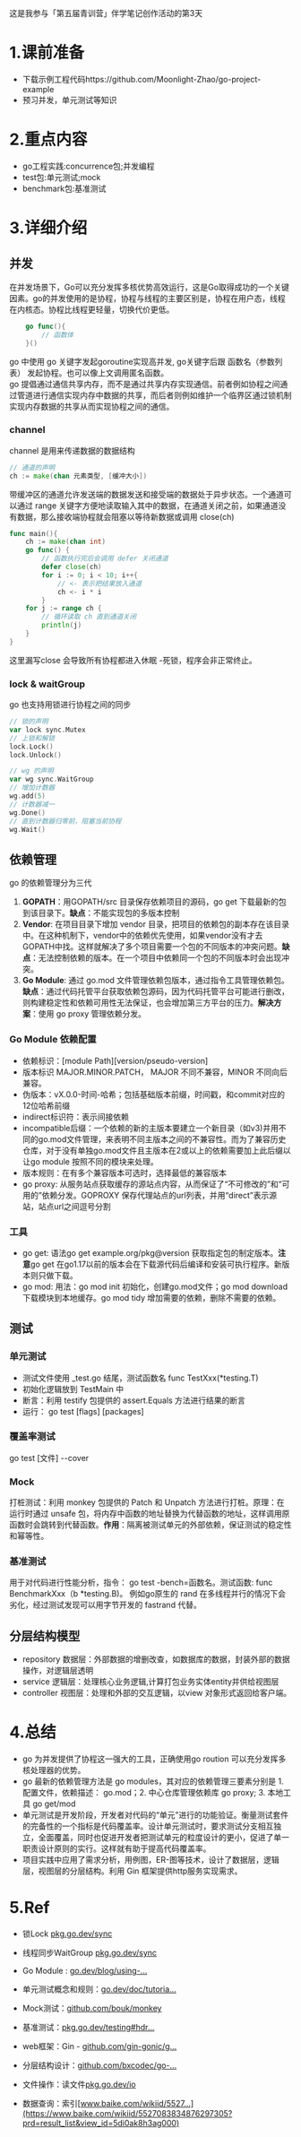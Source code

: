这是我参与「第五届青训营」伴学笔记创作活动的第3天

# 1.课前准备
- 下载示例工程代码https://github.com/Moonlight-Zhao/go-project-example
- 预习并发，单元测试等知识
# 2.重点内容
- go工程实践:concurrence包;并发编程
- test包:单元测试;mock
- benchmark包:基准测试
# 3.详细介绍
## 并发
在并发场景下，Go可以充分发挥多核优势高效运行，这是Go取得成功的一个关键因素。go的并发使用的是协程，协程与线程的主要区别是，协程在用户态，线程在内核态。协程比线程更轻量，切换代价更低。
```go
    go func(){
        // 函数体
    }()
```
go 中使用 go 关键字发起goroutine实现高并发, go关键字后跟 函数名（参数列表） 发起协程。也可以像上文调用匿名函数。<br>
go 提倡通过通信共享内存，而不是通过共享内存实现通信。前者例如协程之间通过管道进行通信实现内存中数据的共享，而后者则例如维护一个临界区通过锁机制实现内存数据的共享从而实现协程之间的通信。<br>
### channel
channel 是用来传递数据的数据结构
```go
// 通道的声明
ch := make(chan 元素类型, [缓冲大小])
```
带缓冲区的通道允许发送端的数据发送和接受端的数据处于异步状态。一个通道可以通过 range 关键字方便地读取输入其中的数据，在通道关闭之前，如果通道没有数据，那么接收端协程就会阻塞以等待新数据或调用 close(ch)
```go
func main(){
    ch := make(chan int)
    go func() {
        // 函数执行完后会调用 defer 关闭通道
        defer close(ch)
        for i := 0; i < 10; i++{
            // <- 表示把结果放入通道
            ch <- i * i
        }
    for j := range ch {
        // 循环读取 ch 直到通道关闭
        println(j)
    }
}
```
这里漏写close 会导致所有协程都进入休眠 -死锁，程序会非正常终止。

### lock & waitGroup
go 也支持用锁进行协程之间的同步
```go
// 锁的声明
var lock sync.Mutex
// 上锁和解锁
lock.Lock()
lock.Unlock()

// wg 的声明
var wg sync.WaitGroup
// 增加计数器
wg.add(5)
// 计数器减一
wg.Done()
// 直到计数器归零前，阻塞当前协程
wg.Wait()
```
## 依赖管理
go 的依赖管理分为三代
1. **GOPATH**：用GOPATH/src 目录保存依赖项目的源码，go get 下载最新的包到该目录下。**缺点**：不能实现包的多版本控制
2. **Vendor**: 在项目目录下增加 vendor 目录，把项目的依赖包的副本存在该目录中。在这种机制下，vendor中的依赖优先使用，如果vendor没有才去GOPATH中找。这样就解决了多个项目需要一个包的不同版本的冲突问题。**缺点**：无法控制依赖的版本。在一个项目中依赖同一个包的不同版本时会出现冲突。
3. **Go Module**: 通过 go.mod 文件管理依赖包版本，通过指令工具管理依赖包。**缺点**：通过代码托管平台获取依赖包源码，因为代码托管平台可能进行删改，则构建稳定性和依赖可用性无法保证，也会增加第三方平台的压力。**解决方案**：使用 go proxy 管理依赖分发。
### Go Module 依赖配置
- 依赖标识：\[module Path]\[version/pseudo-version]
- 版本标识 MAJOR.MINOR.PATCH， MAJOR 不同不兼容，MINOR 不同向后兼容。
- 伪版本：vX.0.0-时间-哈希；包括基础版本前缀，时间戳，和commit对应的12位哈希前缀
- indirect标识符：表示间接依赖
- incompatible后缀：一个依赖的新的主版本要建立一个新目录（如v3)并用不同的go.mod文件管理，来表明不同主版本之间的不兼容性。而为了兼容历史仓库，对于没有单独go.mod文件且主版本在2或以上的依赖需要加上此后缀以让go module 按照不同的模块来处理。
- 版本规则：在有多个兼容版本可选时，选择最低的兼容版本
- go proxy: 从服务站点获取缓存的源站点内容，从而保证了“不可修改的”和“可用的”依赖分发。GOPROXY 保存代理站点的url列表，并用“direct”表示源站，站点url之间逗号分割
### 工具
- go get: 语法go get example.org/pkg@version 获取指定包的制定版本。**注意**go get 在go1.17以前的版本会在下载源代码后编译和安装可执行程序。新版本则只做下载。
- go mod: 用法：go mod init 初始化，创建go.mod文件；go mod download 下载模块到本地缓存。go mod tidy 增加需要的依赖，删除不需要的依赖。

## 测试
### 单元测试
- 测试文件使用 \_test.go 结尾，测试函数名 func TestXxx(\*testing.T)
- 初始化逻辑放到 TestMain 中
- 断言：利用 testify 包提供的 assert.Equals 方法进行结果的断言
- 运行： go test \[flags] \[packages]
### 覆盖率测试
go test \[文件] --cover
### Mock
打桩测试：利用 monkey 包提供的 Patch 和 Unpatch 方法进行打桩。原理：在运行时通过 unsafe 包，将内存中函数的地址替换为代替函数的地址，这样调用原函数时会跳转到代替函数。**作用**：隔离被测试单元的外部依赖，保证测试的稳定性和幂等性。
### 基准测试
用于对代码进行性能分析，指令： go test -bench=函数名。测试函数: func BenchmarkXxx（b \*testing.B)。
例如go原生的 rand 在多线程并行的情况下会劣化，经过测试发现可以用字节开发的 fastrand 代替。

## 分层结构模型
- repository 数据层：外部数据的增删改查，如数据库的数据，封装外部的数据操作，对逻辑层透明
- service 逻辑层：处理核心业务逻辑,计算打包业务实体entity并供给视图层
- controller 视图层：处理和外部的交互逻辑，以view 对象形式返回给客户端。
# 4.总结
- go 为并发提供了协程这一强大的工具，正确使用go roution 可以充分发挥多核处理器的优势。
- go 最新的依赖管理方法是 go modules，其对应的依赖管理三要素分别是 1. 配置文件，依赖描述： go.mod；2. 中心仓库管理依赖库 go proxy; 3. 本地工具 go get/mod
- 单元测试是开发阶段，开发者对代码的“单元”进行的功能验证。衡量测试套件的完备性的一个指标是代码覆盖率。设计单元测试时，要求测试分支相互独立，全面覆盖，同时也促进开发者把测试单元的粒度设计的更小，促进了单一职责设计原则的实行。这样就有助于提高代码覆盖率。
- 项目实践中应用了需求分析，用例图，ER-图等技术，设计了数据层，逻辑层，视图层的分层结构。利用 Gin 框架提供http服务实现需求。
# 5.Ref
-   锁Lock [pkg.go.dev/sync](https://pkg.go.dev/sync)
-   线程同步WaitGroup [pkg.go.dev/sync](https://pkg.go.dev/sync)
-   Go Module : [go.dev/blog/using-…](https://go.dev/blog/using-go-modules")
-   单元测试概念和规则：[go.dev/doc/tutoria…](https://go.dev/doc/tutorial/add-a-test%EF%BC%9Bhttps://pkg.go.dev/testing)
-   Mock测试：[github.com/bouk/monkey](https://github.com/bouk/monkey)
-   基准测试：[pkg.go.dev/testing#hdr…](https://pkg.go.dev/testing#hdr-Benchmarks)

-   web框架：Gin - [github.com/gin-gonic/g…](https://github.com/gin-gonic/gin#quick-start)

-   分层结构设计：[github.com/bxcodec/go-…](https://github.com/bxcodec/go-clean-arch)

-   文件操作：读文件[pkg.go.dev/io](https://pkg.go.dev/io)
-   数据查询：索引[www.baike.com/wikiid/5527…](https://www.baike.com/wikiid/5527083834876297305?prd=result_list&view_id=5di0ak8h3ag000)

  


 
